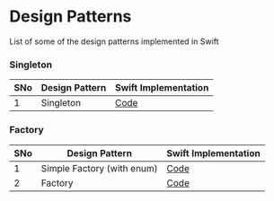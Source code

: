 # Design Patterns
List of some of the design patterns implemented in Swift

### Singleton

| SNo | Design Pattern | Swift Implementation |
| --- | --- | --- |
| 1 | Singleton | [Code](Creational/Singleton/Singleton.playground/Contents.swift)

### Factory

| SNo | Design Pattern | Swift Implementation |
| --- | --- | --- |
| 1 | Simple Factory (with enum) | [Code](Creational/Factory/SimpleFactory.playground/Contents.swift)
| 2 | Factory | [Code](Creational/Factory/Factory.playground/Contents.swift)
